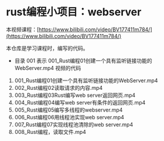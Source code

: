 # rust编程小项目：webserver

本视频课程：[https://www.bilibili.com/video/BV177411m784/](https://www.bilibili.com/video/BV177411m784/)

本仓库是学习课程时，编写的代码。
- 目录 001 表示 001_Rust编程01创建一个具有监听链接功能的WebServer.mp4 视频的代码

1. 001_Rust编程01创建一个具有监听链接功能的WebServer.mp4
2. 002_Rust编程02读取请求的内容.mp4
3. 003_Rust编程03Rust编写web server返回网页.mp4
4. 004_Rust编程04编写web server有条件的返回网页.mp4
5. 005_Rust编程05编写多线程的webserver.mp4
6. 006_Rust编程06用线程池实现web server.mp4
7. 007_Rust编程07实现线程池清除的web server.mp4
8. 008_Rust编程，读取文件.mp4